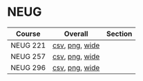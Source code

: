 # NEUG

| Course | Overall | Section |
| ------ | ------- | ------- |
| NEUG 221 | [csv](https://github.com/UCSD-Historical-Enrollment-Data/2025Winter/blob/main/overall/NEUG%20221.csv), [png](https://raw.githubusercontent.com/UCSD-Historical-Enrollment-Data/2025Winter/main/plot_overall/NEUG%20221.png), [wide](https://raw.githubusercontent.com/UCSD-Historical-Enrollment-Data/2025Winter/main/plot_overall_wide/NEUG%20221.png) |  |
| NEUG 257 | [csv](https://github.com/UCSD-Historical-Enrollment-Data/2025Winter/blob/main/overall/NEUG%20257.csv), [png](https://raw.githubusercontent.com/UCSD-Historical-Enrollment-Data/2025Winter/main/plot_overall/NEUG%20257.png), [wide](https://raw.githubusercontent.com/UCSD-Historical-Enrollment-Data/2025Winter/main/plot_overall_wide/NEUG%20257.png) |  |
| NEUG 296 | [csv](https://github.com/UCSD-Historical-Enrollment-Data/2025Winter/blob/main/overall/NEUG%20296.csv), [png](https://raw.githubusercontent.com/UCSD-Historical-Enrollment-Data/2025Winter/main/plot_overall/NEUG%20296.png), [wide](https://raw.githubusercontent.com/UCSD-Historical-Enrollment-Data/2025Winter/main/plot_overall_wide/NEUG%20296.png) |  |
